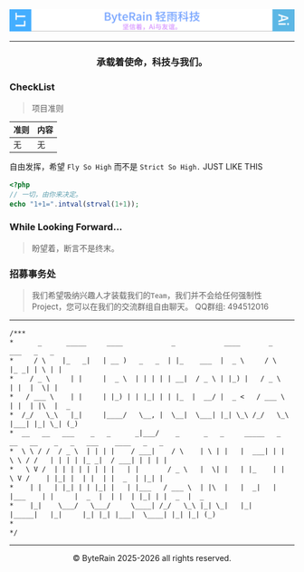 <div align="center">
<img src="banner.png">
<hr>

### <p color="red">承载着使命，科技与我们。</p>
</div>

### CheckList
> 项目准则

|准则|内容|
|-----|-----|
|无|无|

自由发挥，希望 `Fly So High` 而不是 `Strict So High.`
JUST LIKE THIS
```php
<?php
// 一切，由你来决定。
echo "1+1=".intval(strval(1+1));
```

### While Looking Forward...
> 盼望着，断言不是终末。

### 招募事务处
> 我们希望吸纳兴趣人才装载我们的`Team`，我们并不会给任何强制性Project，您可以在我们的交流群组自由聊天。
> QQ群组: 494512016

<hr>

```
/***
*      _      _____     ____            _            ____       _      ___   _   _                                  
*     / \    |_   _|   | __ )   _   _  | |_    ___  |  _ \     / \    |_ _| | \ | |                                 
*    / _ \     | |     |  _ \  | | | | | __|  / _ \ | |_) |   / _ \    | |  |  \| |                                 
*   / ___ \    | |     | |_) | | |_| | | |_  |  __/ |  _ <   / ___ \   | |  | |\  |  _                              
*  /_/   \_\   |_|     |____/   \__, |  \__|  \___| |_| \_\ /_/   \_\ |___| |_| \_| (_)                             
*  __   __   ___    _   _      _|___/    _      _   _     _____   _      __   __    _   _   ___    ____   _   _     
*  \ \ / /  / _ \  | | | |    / ___|    / \    | \ | |   |  ___| | |     \ \ / /   | | | | |_ _|  / ___| | | | |    
*   \ V /  | | | | | | | |   | |       / _ \   |  \| |   | |_    | |      \ V /    | |_| |  | |  | |  _  | |_| |    
*    | |   | |_| | | |_| |   | |___   / ___ \  | |\  |   |  _|   | |___    | |     |  _  |  | |  | |_| | |  _  |  _ 
*    |_|    \___/   \___/     \____| /_/   \_\ |_| \_|   |_|     |_____|   |_|     |_| |_| |___|  \____| |_| |_| (_)
*                                                                                                                   
*/
```
<hr>
<p align="center">&copy; ByteRain 2025-2026 all rights reserved.</p>
